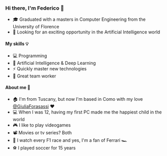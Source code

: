 ### Hi there, I'm Federico :wave:

+ :mortar_board: Graduated with a masters in Computer Engineering from the University of Florence
+ :telescope: Looking for an exciting opportunity in the Artificial Intelligence world

#### My skills :bulb:

+ :computer: Programming
+ :robot: Artificial Intelligence & Deep Learning
+ :zap: Quickly master new technologies
+ :busts_in_silhouette: Great team worker

#### About me :man:

+ :house: I'm from Tuscany, but now I'm based in Como with my love [@GiuliaForasassi](https://github.com/GiuliaForasassi) :heart:
+ :computer: When I was 12, having my first PC made me the happiest child in the world
+ :video_game: I like to play videogames
+ :film_projector: Movies or tv series? Both
+ :checkered_flag: I watch every F1 race and yes, I'm a fan of Ferrari :racing_car:
+ :soccer: I played soccer for 15 years
